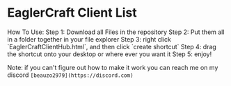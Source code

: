 <h1>EaglerCraft Client List</h1>
<p>How To Use:
Step 1: Download all Files in the repository
Step 2: Put them all in a folder together in your file explorer
Step 3: right click `EaglerCraftClientHub.html`, and then click `create shortcut`
Step 4: drag the shortcut onto your desktop or where ever you want it
Step 5: enjoy!

Note: if you can't figure out how to make it work you can reach me on my discord `[beauzo2979](https://discord.com)`</p>

